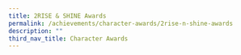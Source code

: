 ```yaml
---
title: 2RISE & SHINE Awards
permalink: /achievements/character-awards/2rise-n-shine-awards
description: ""
third_nav_title: Character Awards
---
```

